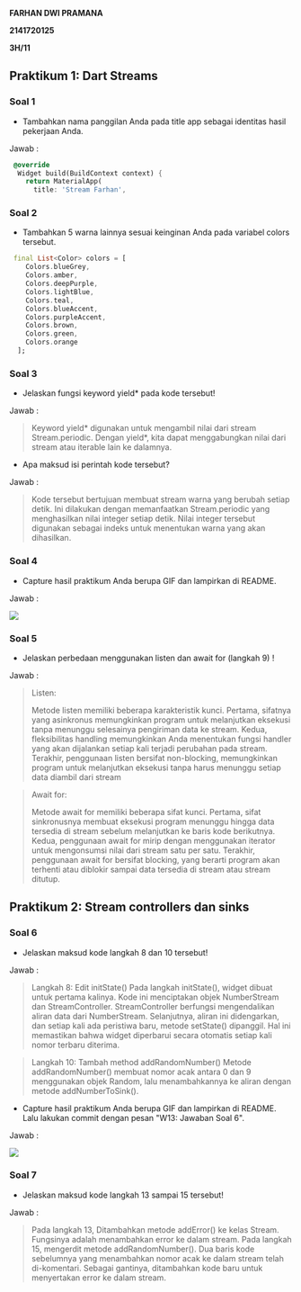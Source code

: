**FARHAN DWI PRAMANA**

**2141720125**

**3H/11**

## Praktikum 1: Dart Streams

### Soal 1

- Tambahkan nama panggilan Anda pada title app sebagai identitas hasil pekerjaan Anda.

Jawab :

```dart
 @override
  Widget build(BuildContext context) {
    return MaterialApp(
      title: 'Stream Farhan',
```

### Soal 2

- Tambahkan 5 warna lainnya sesuai keinginan Anda pada variabel colors tersebut.

```dart
 final List<Color> colors = [
    Colors.blueGrey,
    Colors.amber,
    Colors.deepPurple,
    Colors.lightBlue,
    Colors.teal,
    Colors.blueAccent,
    Colors.purpleAccent,
    Colors.brown,
    Colors.green,
    Colors.orange
  ];
```

### Soal 3

- Jelaskan fungsi keyword yield\* pada kode tersebut!

Jawab :

> Keyword yield* digunakan untuk mengambil nilai dari stream Stream.periodic. Dengan yield*, kita dapat menggabungkan nilai dari stream atau iterable lain ke dalamnya.

- Apa maksud isi perintah kode tersebut?

Jawab :

> Kode tersebut bertujuan membuat stream warna yang berubah setiap detik. Ini dilakukan dengan memanfaatkan Stream.periodic yang menghasilkan nilai integer setiap detik. Nilai integer tersebut digunakan sebagai indeks untuk menentukan warna yang akan dihasilkan.

### Soal 4

- Capture hasil praktikum Anda berupa GIF dan lampirkan di README.

Jawab :

<img src="doc/prak1-jawaban-soal4.gif">

### Soal 5

- Jelaskan perbedaan menggunakan listen dan await for (langkah 9) !

Jawab :

> Listen:
>
> Metode listen memiliki beberapa karakteristik kunci. Pertama, sifatnya yang asinkronus memungkinkan program untuk melanjutkan eksekusi tanpa menunggu selesainya pengiriman data ke stream. Kedua, fleksibilitas handling memungkinkan Anda menentukan fungsi handler yang akan dijalankan setiap kali terjadi perubahan pada stream. Terakhir, penggunaan listen bersifat non-blocking, memungkinkan program untuk melanjutkan eksekusi tanpa harus menunggu setiap data diambil dari stream

> Await for:
>
> Metode await for memiliki beberapa sifat kunci. Pertama, sifat sinkronusnya membuat eksekusi program menunggu hingga data tersedia di stream sebelum melanjutkan ke baris kode berikutnya. Kedua, penggunaan await for mirip dengan menggunakan iterator untuk mengonsumsi nilai dari stream satu per satu. Terakhir, penggunaan await for bersifat blocking, yang berarti program akan terhenti atau diblokir sampai data tersedia di stream atau stream ditutup.

## Praktikum 2: Stream controllers dan sinks

### Soal 6

- Jelaskan maksud kode langkah 8 dan 10 tersebut!

Jawab :

> Langkah 8: Edit initState()
> Pada langkah initState(), widget dibuat untuk pertama kalinya. Kode ini menciptakan objek NumberStream dan StreamController. StreamController berfungsi mengendalikan aliran data dari NumberStream. Selanjutnya, aliran ini didengarkan, dan setiap kali ada peristiwa baru, metode setState() dipanggil. Hal ini memastikan bahwa widget diperbarui secara otomatis setiap kali nomor terbaru diterima.

> Langkah 10: Tambah method addRandomNumber()
> Metode addRandomNumber() membuat nomor acak antara 0 dan 9 menggunakan objek Random, lalu menambahkannya ke aliran dengan metode addNumberToSink().

- Capture hasil praktikum Anda berupa GIF dan lampirkan di README.
  Lalu lakukan commit dengan pesan "W13: Jawaban Soal 6".

Jawab :

<img src="doc/prak2-jawaban-soal6.gif">

### Soal 7

- Jelaskan maksud kode langkah 13 sampai 15 tersebut!

Jawab :

> Pada langkah 13, Ditambahkan metode addError() ke kelas Stream. Fungsinya adalah menambahkan error ke dalam stream.
> Pada langkah 15, mengerdit metode addRandomNumber(). Dua baris kode sebelumnya yang menambahkan nomor acak ke dalam stream telah di-komentari. Sebagai gantinya, ditambahkan kode baru untuk menyertakan error ke dalam stream.
